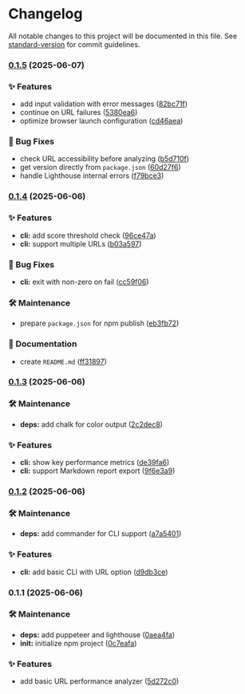 # Changelog

All notable changes to this project will be documented in this file. See [standard-version](https://github.com/conventional-changelog/standard-version) for commit guidelines.

### [0.1.5](https://github.com/OleksandrZadvornyi/frontend-performance-analyzer/compare/v0.1.4...v0.1.5) (2025-06-07)


### ✨ Features

* add input validation with error messages ([82bc71f](https://github.com/OleksandrZadvornyi/frontend-performance-analyzer/commit/82bc71f1adb4f8f2a0240b1693290b891aceeb47))
* continue on URL failures ([5380ea6](https://github.com/OleksandrZadvornyi/frontend-performance-analyzer/commit/5380ea6f1ffa7512fa7ab564cd2f9d65ec79ade4))
* optimize browser launch configuration ([cd46aea](https://github.com/OleksandrZadvornyi/frontend-performance-analyzer/commit/cd46aea3b00ab25354552d546a2b333e7a1b8e34))


### 🐛 Bug Fixes

* check URL accessibility before analyzing ([b5d710f](https://github.com/OleksandrZadvornyi/frontend-performance-analyzer/commit/b5d710fc7a9252032d35cc9557c4fae35cfcd0a0))
* get version directly from `package.json` ([60d27f6](https://github.com/OleksandrZadvornyi/frontend-performance-analyzer/commit/60d27f60d62d5a7bad3438d25a7ffa3d2ee704e5))
* handle Lighthouse internal errors ([f79bce3](https://github.com/OleksandrZadvornyi/frontend-performance-analyzer/commit/f79bce3a6f6d61e90879d86cb3aae0abb756eefa))

### [0.1.4](https://github.com/OleksandrZadvornyi/frontend-performance-analyzer/compare/v0.1.3...v0.1.4) (2025-06-06)


### ✨ Features

* **cli:** add score threshold check ([96ce47a](https://github.com/OleksandrZadvornyi/frontend-performance-analyzer/commit/96ce47af676336c533f82f6be438076d8e806a2e))
* **cli:** support multiple URLs ([b03a597](https://github.com/OleksandrZadvornyi/frontend-performance-analyzer/commit/b03a597ba3dcfa66d354b233a1f810f796fc4afa))


### 🐛 Bug Fixes

* **cli:** exit with non-zero on fail ([cc59f06](https://github.com/OleksandrZadvornyi/frontend-performance-analyzer/commit/cc59f063a24abe30576858ea33f53f80a89c08a4))


### 🛠 Maintenance

* prepare `package.json` for npm publish ([eb3fb72](https://github.com/OleksandrZadvornyi/frontend-performance-analyzer/commit/eb3fb72c3ee389d51c4810364ec74f7b2b7d94b4))


### 📝 Documentation

* create `README.md` ([ff31897](https://github.com/OleksandrZadvornyi/frontend-performance-analyzer/commit/ff318972e35e5e533432f7821fbc60992c5fc1ca))

### [0.1.3](https://github.com/OleksandrZadvornyi/frontend-performance-analyzer/compare/v0.1.2...v0.1.3) (2025-06-06)


### 🛠 Maintenance

* **deps:** add chalk for color output ([2c2dec8](https://github.com/OleksandrZadvornyi/frontend-performance-analyzer/commit/2c2dec8bed17fbc327f036b7c925920c142ffebf))


### ✨ Features

* **cli:** show key performance metrics ([de39fa6](https://github.com/OleksandrZadvornyi/frontend-performance-analyzer/commit/de39fa63cc68cf5d0487be8a56d7fcbd4f3ebcdb))
* **cli:** support Markdown report export ([9f6e3a9](https://github.com/OleksandrZadvornyi/frontend-performance-analyzer/commit/9f6e3a9b54a0f4a510ccbbef35f7ff97616e7b00))

### [0.1.2](https://github.com/OleksandrZadvornyi/frontend-performance-analyzer/compare/v0.1.1...v0.1.2) (2025-06-06)


### 🛠 Maintenance

* **deps:** add commander for CLI support ([a7a5401](https://github.com/OleksandrZadvornyi/frontend-performance-analyzer/commit/a7a540119747dabc1905b67a19bc259cd9f8e18f))


### ✨ Features

* **cli:** add basic CLI with URL option ([d9db3ce](https://github.com/OleksandrZadvornyi/frontend-performance-analyzer/commit/d9db3ceac90024f3d9318d6fc906bfeb2b31f3ca))

### 0.1.1 (2025-06-06)


### 🛠 Maintenance

* **deps:** add puppeteer and lighthouse ([0aea4fa](https://github.com/OleksandrZadvornyi/frontend-performance-analyzer/commit/0aea4fa40dc995242e72fba833925521eabdb103))
* **init:** initialize npm project ([0c7eafa](https://github.com/OleksandrZadvornyi/frontend-performance-analyzer/commit/0c7eafab0bc215480f650dc038f6e9a6d65cb8c0))


### ✨ Features

* add basic URL performance analyzer ([5d272c0](https://github.com/OleksandrZadvornyi/frontend-performance-analyzer/commit/5d272c026898015630e5e12179b621dc3cd87472))

